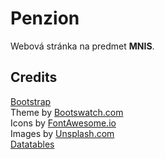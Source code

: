 Penzion
===================
Webová stránka na predmet **MNIS**.

Credits
-------------
[Bootstrap](http://getbootstrap.com/)  
Theme by [Bootswatch.com](http://bootswatch.com/)  
Icons by [FontAwesome.io](http://fontawesome.io/)  
Images by [Unsplash.com](https://unsplash.com/)  
[Datatables](https://datatables.net/)
